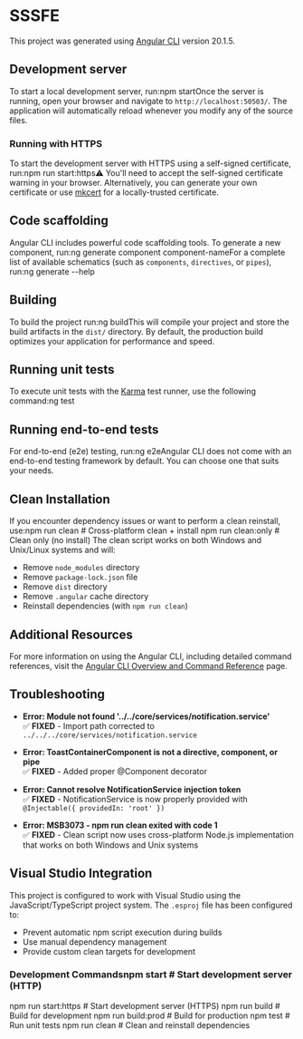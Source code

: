 # SSSFE

This project was generated using [Angular CLI](https://github.com/angular/angular-cli) version 20.1.5.

## Development server

To start a local development server, run:npm startOnce the server is running, open your browser and navigate to `http://localhost:50503/`. The application will automatically reload whenever you modify any of the source files.

### Running with HTTPS

To start the development server with HTTPS using a self-signed certificate, run:npm run start:https⚠️ You'll need to accept the self-signed certificate warning in your browser. Alternatively, you can generate your own certificate or use [mkcert](https://github.com/FiloSottile/mkcert) for a locally-trusted certificate.

## Code scaffolding

Angular CLI includes powerful code scaffolding tools. To generate a new component, run:ng generate component component-nameFor a complete list of available schematics (such as `components`, `directives`, or `pipes`), run:ng generate --help
## Building

To build the project run:ng buildThis will compile your project and store the build artifacts in the `dist/` directory. By default, the production build optimizes your application for performance and speed.

## Running unit tests

To execute unit tests with the [Karma](https://karma-runner.github.io) test runner, use the following command:ng test
## Running end-to-end tests

For end-to-end (e2e) testing, run:ng e2eAngular CLI does not come with an end-to-end testing framework by default. You can choose one that suits your needs.

## Clean Installation

If you encounter dependency issues or want to perform a clean reinstall, use:npm run clean        # Cross-platform clean + install
npm run clean:only   # Clean only (no install)
The clean script works on both Windows and Unix/Linux systems and will:
- Remove `node_modules` directory
- Remove `package-lock.json` file  
- Remove `dist` directory
- Remove `.angular` cache directory
- Reinstall dependencies (with `npm run clean`)

## Additional Resources

For more information on using the Angular CLI, including detailed command references, visit the [Angular CLI Overview and Command Reference](https://angular.dev/tools/cli) page.

## Troubleshooting

- **Error: Module not found '../../core/services/notification.service'**  
  ✅ **FIXED** - Import path corrected to `../../../core/services/notification.service`

- **Error: ToastContainerComponent is not a directive, component, or pipe**  
  ✅ **FIXED** - Added proper @Component decorator

- **Error: Cannot resolve NotificationService injection token**  
  ✅ **FIXED** - NotificationService is now properly provided with `@Injectable({ providedIn: 'root' })`

- **Error: MSB3073 - npm run clean exited with code 1**  
  ✅ **FIXED** - Clean script now uses cross-platform Node.js implementation that works on both Windows and Unix systems

## Visual Studio Integration

This project is configured to work with Visual Studio using the JavaScript/TypeScript project system. The `.esproj` file has been configured to:
- Prevent automatic npm script execution during builds
- Use manual dependency management
- Provide custom clean targets for development

### Development Commandsnpm start              # Start development server (HTTP)
npm run start:https    # Start development server (HTTPS) 
npm run build          # Build for development
npm run build:prod     # Build for production
npm test               # Run unit tests
npm run clean          # Clean and reinstall dependencies
